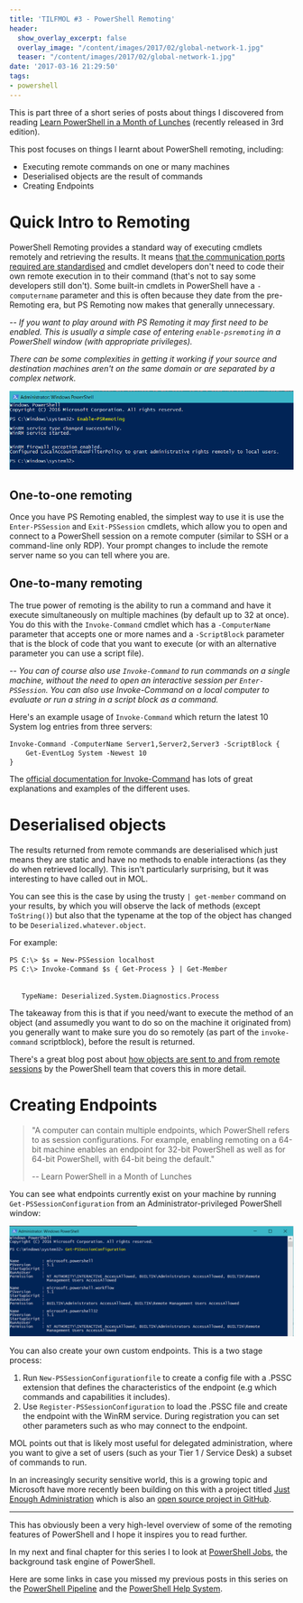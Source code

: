 ```yaml
---
title: 'TILFMOL #3 - PowerShell Remoting'
header:
  show_overlay_excerpt: false
  overlay_image: "/content/images/2017/02/global-network-1.jpg"
  teaser: "/content/images/2017/02/global-network-1.jpg"
date: '2017-03-16 21:29:50'
tags:
- powershell
---
```

This is part three of a short series of posts about things I discovered from reading [Learn PowerShell in a Month of Lunches](https://www.manning.com/books/learn-windows-powershell-in-a-month-of-lunches-third-edition) (recently released in 3rd edition).

This post focuses on things I learnt about PowerShell remoting, including:

- Executing remote commands on one or many machines
- Deserialised objects are the result of commands
- Creating Endpoints

# Quick Intro to Remoting

PowerShell Remoting provides a standard way of executing cmdlets remotely and retrieving the results. It means [that the communication ports required are standardised](https://blogs.msdn.microsoft.com/wmi/2009/07/22/new-default-ports-for-ws-management-and-powershell-remoting/) and cmdlet developers don't need to code their own remote execution in to their command (that's not to say some developers still don't). Some built-in cmdlets in PowerShell have a `-computername` parameter and this is often because they date from the pre-Remoting era, but PS Remoting now makes that generally unnecessary.

*-- If you want to play around with PS Remoting it may first need to be enabled. This is usually a simple case of entering `enable-psremoting` in a PowerShell window (with appropriate privileges).*

*There can be some complexities in getting it working if your source and destination machines aren't on the same domain or are separated by a complex network.*

![Enabling PowerShell Remoting](/content/images/2017/03/Enable-PSRemoting.png)

## One-to-one remoting

Once you have PS Remoting enabled, the simplest way to use it is use the `Enter-PSSession` and `Exit-PSSession` cmdlets, which allow you to open and connect to a PowerShell session on a remote computer (similar to SSH or a command-line only RDP). Your prompt changes to include the remote server name so you can tell where you are.

## One-to-many remoting

The true power of remoting is the ability to run a command and have it execute simultaneously on multiple machines (by default up to 32 at once). You do this with the `Invoke-Command` cmdlet which has a `-ComputerName` parameter that accepts one or more names and a `-ScriptBlock` parameter that is the block of code that you want to execute (or with an alternative parameter you can use a script file). 

*-- You can of course also use `Invoke-Command` to run commands on a single machine, without the need to open an interactive session per `Enter-PSSession`. You can also use Invoke-Command on a local computer to evaluate or run a string in a script block as a command.*

Here's an example usage of `Invoke-Command` which return the latest 10 System log entries from three servers:
```
Invoke-Command -ComputerName Server1,Server2,Server3 -ScriptBlock { 
    Get-EventLog System -Newest 10
}
```

The [official documentation for Invoke-Command](https://msdn.microsoft.com/en-us/powershell/reference/5.1/microsoft.powershell.core/invoke-command) has lots of great explanations and examples of the different uses.

# Deserialised objects

The results returned from remote commands are deserialised which just means they are static and have no methods to enable interactions (as they do when retrieved locally). This isn't particularly surprising, but it was interesting to have called out in MOL.

You can see this is the case by using the trusty `| get-member` command on your results, by which you will observe the lack of methods (except `ToString()`) but also that the typename at the top of the object has changed to be `Deserialized.whatever.object`. 

For example:

```
PS C:\> $s = New-PSSession localhost
PS C:\> Invoke-Command $s { Get-Process } | Get-Member


   TypeName: Deserialized.System.Diagnostics.Process
```

The takeaway from this is that if you need/want to execute the method of an object (and assumedly you want to do so on the machine it originated from) you generally want to make sure you do so remotely (as part of the `invoke-command` scriptblock), before the result is returned.

There's a great blog post about [how objects are sent to and from remote sessions](https://blogs.msdn.microsoft.com/powershell/2010/01/07/how-objects-are-sent-to-and-from-remote-sessions/) by the PowerShell team that covers this in more detail.

# Creating Endpoints

> "A computer can contain multiple endpoints, which PowerShell refers to as session configurations. For example, enabling remoting on a 64-bit machine enables an endpoint for 32-bit PowerShell as well as for 64-bit PowerShell, with 64-bit being the default." 
>
> -- Learn PowerShell in a Month of Lunches

You can see what endpoints currently exist on your machine by running `Get-PSSessionConfiguration` from an Administrator-privileged PowerShell window: 

![](/content/images/2017/03/PowerShell-Endpoints.png)

You can also create your own custom endpoints. This is a two stage process:

1. Run `New-PSSessionConfigurationfile` to create a config file with a .PSSC extension that defines the characteristics of the endpoint (e.g which commands and capabilities it includes).
2. Use `Register-PSSessionConfiguration` to load the .PSSC file and create the endpoint with the WinRM service. During registration you can set other parameters such as who may connect to the endpoint.

MOL points out that is likely most useful for delegated administration, where you want to give a set of users (such as your Tier 1 / Service Desk) a subset of commands to run.

In an increasingly security sensitive world, this is a growing topic and Microsoft have more recently been building on this with a project titled [Just Enough Administration](https://msdn.microsoft.com/en-us/powershell/jea/overview) which is also an [open source project in GitHub](https://github.com/PowerShell/JEA).

---
This has obviously been a very high-level overview of some of the remoting features of PowerShell and I hope it inspires you to read further. 

In my next and final chapter for this series I to look at [PowerShell Jobs](http://wragg.io/tilfmol-4-powershell-jobs/), the background task engine of PowerShell.

Here are some links in case you missed my previous posts in this series on the [PowerShell Pipeline](http://wragg.io/tilfmol1-the-powershell-pipeline/) and the [PowerShell Help System](http://wragg.io/tilfmol-2-powershell-help/).
